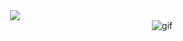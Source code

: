<div align="center" width="100%">
<img src="https://readme-typing-svg.demolab.com?font=Pixelify+Sans&size=40&pause=1000&color=21F707&random=false&width=435&lines=Welcome++++(%5Eu%5E);Take+a+sit">
  
</div>
<div align="right">
<img src="https://media.giphy.com/media/v1.Y2lkPTc5MGI3NjExcjl1ZDkwNmkyaW5yeWYxMmQzNTliNnd2MnFvdDlqcnM5NjRodzR3aSZlcD12MV9pbnRlcm5hbF9naWZfYnlfaWQmY3Q9Zw/7qV3yswT0K8hi/giphy.gif" alt="gif">
</div>
